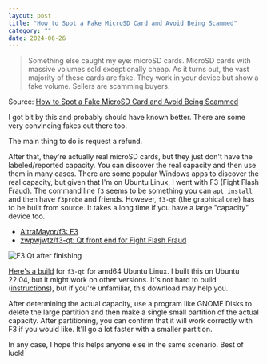 ```yaml
---
layout: post
title: "How to Spot a Fake MicroSD Card and Avoid Being Scammed"
category: ""
date: 2024-06-26
---
```


> Something else caught my eye: microSD cards. MicroSD cards with massive volumes sold exceptionally cheap. As it turns out, the vast majority of these cards are fake. They work in your device but show a fake volume. Sellers are scamming buyers. 

Source: [How to Spot a Fake MicroSD Card and Avoid Being Scammed](https://www.makeuseof.com/tag/how-to-spot-fake-microsd-card/)

I got bit by this and probably should have known better.  There are some very convincing fakes out there too.

The main thing to do is request a refund.

After that, they're actually real microSD cards, but they just don't have the labeled/reported capacity.  You can discover the real capacity and then use them in many cases.  There are some popular Windows apps to discover the real capacity, but given that I'm on Ubuntu Linux, I went with F3 (Fight Flash Fraud).  The command line `f3` seems to be something you can `apt install` and then have `f3probe` and friends.  However, `f3-qt` (the graphical one) has to be built from source.  It takes a long time if you have a large "capacity" device too.

- [AltraMayor/f3: F3](https://github.com/AltraMayor/f3?tab=readme-ov-file#installation)
- [zwpwjwtz/f3-qt: Qt front end for Fight Flash Fraud](https://github.com/zwpwjwtz/f3-qt)

![F3 Qt after finishing](https://www.benjaminoakes.com/images/2024-06-26-f3-qt.png)

[Here's a build](https://www.benjaminoakes.com/assets/f3-qt) for `f3-qt` for amd64 Ubuntu Linux.  I built this on Ubuntu 22.04, but it might work on other versions.  It's not hard to build ([instructions](https://github.com/zwpwjwtz/f3-qt/blob/master/INSTALL)), but if you're unfamiliar, this download may help you.

After determining the actual capacity, use a program like GNOME Disks to delete the large partition and then make a single small partition of the actual capacity.  After partitioning, you can confirm that it will work correctly with F3 if you would like.  It'll go a lot faster with a smaller partition.

In any case, I hope this helps anyone else in the same scenario.  Best of luck!

